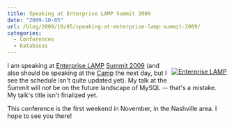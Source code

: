 ```yaml
---
title: Speaking at Enterprise LAMP Summit 2009
date: "2009-10-05"
url: /blog/2009/10/05/speaking-at-enterprise-lamp-summit-2009/
categories:
  - Conferences
  - Databases
---
```

<p style="float:right">
  <a href="http://enterpriselamp.org/summit/" target="_blank"><img src="http://enterpriselamp.org/wp-content/badges/summitspeaker.jpg" alt="Enterprise LAMP" /></a>
</p>

I am speaking at [Enterprise LAMP][1] [Summit 2009][2] (and also should be speaking at the [Camp][3] the next day, but I see the schedule isn't quite updated yet). My talk at the Summit will *not* be on the future landscape of MySQL -- that's a mistake. My talk's title isn't finalized yet.

This conference is the first weekend in November, in the Nashville area. I hope to see you there!

<br style="clear:both" />

 [1]: http://enterpriselamp.org/
 [2]: http://enterpriselamp.org/summit/
 [3]: http://enterpriselamp.org/camp/
